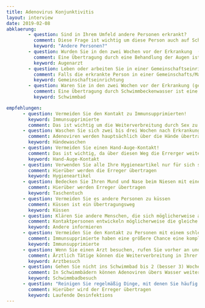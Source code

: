 ```yaml
---
title: Adenovirus Konjunktivitis
layout: interview
date: 2019-02-08
abklaerung:
        - question: Sind in Ihrem Umfeld andere Personen erkrankt?
          comment: Diese Frage ist wichtig um diese Person auch auf Schutzmaßnahmen hinzuweisen, etwas über die Übertragung der Erkrankung herauszufinden und gegebenenfalls eine Ausbruchsuntersuchung zu starten.
          keyword: "Andere Personen?"
        - question: Wurden Sie in den zwei Wochen vor der Erkrankung  (genauer 5 bis 12 Tage) an den Augen behandelt? Zum Beispiel durch eine Ärztin/Arzt aber auch Heilpraktiker, Apotheker, Pflegekraft.
          comment: Eine Übertragung durch eine Behandlung der Augen ist eine bekannte Übertragungsart.
          keyword: Augenarzt
        - question: Leben oder arbeiten Sie in einer Gemeinschaftseinrichtung
          comment: Falls die erkrankte Person in einer Gemeinschafts/Massenunterkunft lebt sollte erwogen werden diese zu begehen, falls das möglich ist. Übertragungen in einer Gemeinschafts/Massenunterkunft können zum Beispiel durch gemeinsam gebrauchte Handtücher entstehen. Möglicherweise ist eine Isolation der erkrankten Person in der Einrichtung sinnvoll.
          keyword: Gemeinschaftseinrichtung
        - question: Waren Sie in den zwei Wochen vor der Erkrankung (genauer 5 bis 12 Tage) in einem Schwimmbad?
          comment: Eine Übertragung durch Schwimmbeckenwasser ist eine bekannte Übertragungsart.
          keyword: Schwimmbad

empfehlungen:
      - question: Vermeiden Sie den Kontakt zu Immunsupprimierten!
        keyword: Immunsupprimierte
        comment: Das ist wichtig um die Weiterverbreitung durch Sex zu unterbinden
      - question: Waschen Sie sich zwei bis drei Wochen nach Erkrankungsbeginn die Hände nachdem Sie Ihre Augen berührt haben. Besser noch, verwenden Sie ein viruzides Desinfektionsmittel!
        comment: Adenoviren werden hauptsächlich über die Hände übertragen. Händewaschen oder Händedesinfizieren hilft.
        keyword: Händewaschen
      - question: Vermeiden Sie einen Hand-Auge-Kontakt!
        comment: Das ist wichtig, da über diesen Weg die Errerger weiterverbreitet werden. Nach solch einem Kontakt wäre es am besten die Hände zu waschen oder zu desinfizieren.
        keyword: Hand-Auge-Kontakt
      - question: Verwenden Sie alle Ihre Hygieneartikel nur für sich selber!  Augenmittel, Augenpipetten, Handtücher, Waschlappen und andere Dinge, die mit der Augenregion in Kontakt kommt.
        comment: Hierüber werden die Erreger übertragen
        keyword: Hygieneartikel
      - question: Bedecken Sie Ihren Mund und Nase beim Niesen mit einem Taschentuch, das danach direkt entsorgt werden sollte.
        comment: Hierüber werden Erreger übertragen
        keyword: Taschentuch
      - question: Vermeiden Sie es andere Personen zu küssen
        comment: Küssen ist ein Übertragungsweg
        keyword: Küssen
      - question: Klären Sie andere Menschen, die sich möglicherweise angesteckt haben können über die Erkrankung auf!
        comment: Kontaktpersonen entwickeln möglicherweise die gleiche Krankheit. Wenn Sie das Risiko kennen können sie sich besser verhalten und eine Weiterverbreitung möglicherweise verhindern.
        keyword: Andere informieren
      - question: Vermeiden Sie den Kontakt zu Personen mit einem schlechten Immunsystem!
        comment: Immunsupprimierte haben eine größere Chance eine komplizierten Verlauf der Erkrankung zu haben
        keyword: Immunsupprimierte
      - question: Wenn Sie einen Arzt besuchen, rufen Sie vorher an und weisen ihn darauf hin, dass Sie eine Adenoviren-Konjunktivitis haben!
        comment: Ärztlich Tätige können die Weiterverbreitung in Ihrer Praxis einschränken, wenn Ihnen die Erkrankung bewusst ist. Sie können spezielle Termine legen und spezielle Desinfektionsmaßnahmen einleiten.
        keyword: Arztbesuch
      - question: Gehen Sie nicht ins Schwimmbad bis 2 (besser 3) Wochen nach Erkrankungsbeginn!
        comment: In Schwimmbädern können Adenoviren übers Wasser weiterverbreitet werden.
        keyword: Schwimmbadbesuch
      - question: "Reinigen Sie regelmäßig Dinge, mit denen Sie häufig in      Kontakt kommen: Türklinken, Handgriffe, Telefone. Besser noch ist eine Desinfektion mit einem viruziden Desinfektionsmittel."
        comment: Hierüber wird der Erreger übertragen
        keyword: Laufende Desinfektions
---
```

